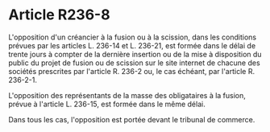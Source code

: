 # Article R236-8

L'opposition d'un créancier à la fusion ou à la scission, dans les conditions prévues par les articles L. 236-14 et L. 236-21, est formée dans le délai de trente jours à compter de la dernière insertion ou de la mise à disposition du public du projet de fusion ou de scission sur le site internet de chacune des sociétés prescrites par l'article R. 236-2 ou, le cas échéant, par l'article R. 236-2-1.

L'opposition des représentants de la masse des obligataires à la fusion, prévue à l'article L. 236-15, est formée dans le même délai.

Dans tous les cas, l'opposition est portée devant le tribunal de commerce.
